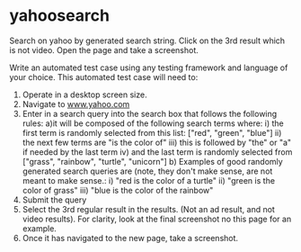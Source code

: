 # yahoosearch
Search on yahoo by generated search string. Click on the 3rd result which is not video. Open the page and take a screenshot.


Write an automated test case using any testing framework and language of your choice. This automated test case will need to:

1) Operate in a desktop screen size.
2) Navigate to www.yahoo.com
3) Enter in a search query into the search box that follows the following rules:
a)it will be composed of the following search terms where: 
i) the first term is randomly selected from this list: ["red", "green", "blue"]
ii) the next few terms are "is the color of"
iii) this is followed by "the" or "a" if needed by the last term
iv) and the last term is randomly selected from ["grass", "rainbow", "turtle", "unicorn"]
b) Examples of good randomly generated search queries are (note, they don't make sense, are not meant to make sense.:
i) "red is the color of a turtle"
ii) "green is the color of grass"
iii) "blue is the color of the rainbow"
4) Submit the query
5) Select the 3rd regular result in the results. (Not an ad result, and not video results). For clarity, look at the final screenshot no this page for an example.
6) Once it has navigated to the new page, take a screenshot.
